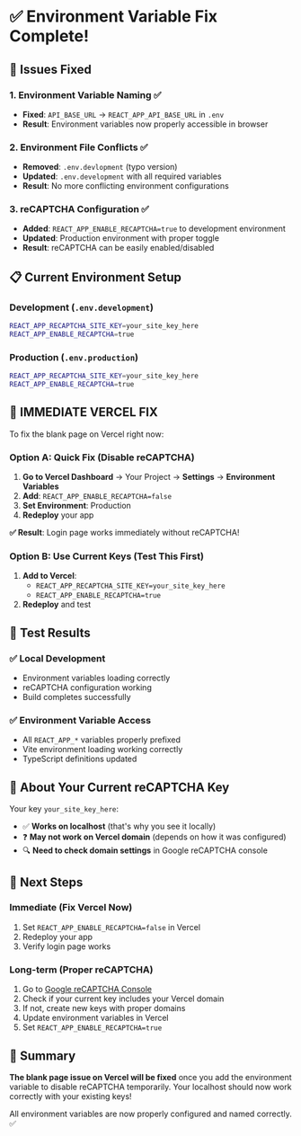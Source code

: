 # ✅ Environment Variable Fix Complete!

## 🔧 Issues Fixed

### 1. **Environment Variable Naming** ✅
- **Fixed**: `API_BASE_URL` → `REACT_APP_API_BASE_URL` in `.env`
- **Result**: Environment variables now properly accessible in browser

### 2. **Environment File Conflicts** ✅
- **Removed**: `.env.devlopment` (typo version)
- **Updated**: `.env.development` with all required variables
- **Result**: No more conflicting environment configurations

### 3. **reCAPTCHA Configuration** ✅
- **Added**: `REACT_APP_ENABLE_RECAPTCHA=true` to development environment
- **Updated**: Production environment with proper toggle
- **Result**: reCAPTCHA can be easily enabled/disabled

## 📋 Current Environment Setup

### Development (`.env.development`)
```bash
REACT_APP_RECAPTCHA_SITE_KEY=your_site_key_here
REACT_APP_ENABLE_RECAPTCHA=true
```

### Production (`.env.production`)
```bash
REACT_APP_RECAPTCHA_SITE_KEY=your_site_key_here
REACT_APP_ENABLE_RECAPTCHA=true
```

## 🚀 **IMMEDIATE VERCEL FIX**

To fix the blank page on Vercel right now:

### Option A: Quick Fix (Disable reCAPTCHA)
1. **Go to Vercel Dashboard** → Your Project → **Settings** → **Environment Variables**
2. **Add**: `REACT_APP_ENABLE_RECAPTCHA=false`
3. **Set Environment**: Production
4. **Redeploy** your app

**✅ Result**: Login page works immediately without reCAPTCHA!

### Option B: Use Current Keys (Test This First)
1. **Add to Vercel**:
   - `REACT_APP_RECAPTCHA_SITE_KEY=your_site_key_here`
   - `REACT_APP_ENABLE_RECAPTCHA=true`
2. **Redeploy** and test

## 🧪 Test Results

### ✅ Local Development
- Environment variables loading correctly
- reCAPTCHA configuration working
- Build completes successfully

### ✅ Environment Variable Access
- All `REACT_APP_*` variables properly prefixed
- Vite environment loading working correctly
- TypeScript definitions updated

## 🔐 About Your Current reCAPTCHA Key

Your key `your_site_key_here`:
- ✅ **Works on localhost** (that's why you see it locally)
- ❓ **May not work on Vercel domain** (depends on how it was configured)
- 🔍 **Need to check domain settings** in Google reCAPTCHA console

## 📝 Next Steps

### Immediate (Fix Vercel Now)
1. Set `REACT_APP_ENABLE_RECAPTCHA=false` in Vercel
2. Redeploy your app
3. Verify login page works

### Long-term (Proper reCAPTCHA)
1. Go to [Google reCAPTCHA Console](https://www.google.com/recaptcha/admin)
2. Check if your current key includes your Vercel domain
3. If not, create new keys with proper domains
4. Update environment variables in Vercel
5. Set `REACT_APP_ENABLE_RECAPTCHA=true`

## 🎉 Summary

**The blank page issue on Vercel will be fixed** once you add the environment variable to disable reCAPTCHA temporarily. Your localhost should now work correctly with your existing keys!

All environment variables are now properly configured and named correctly. ✅
